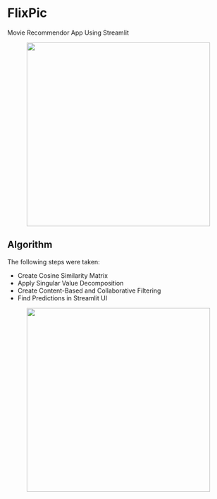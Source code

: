 # FlixPic
Movie Recommendor App Using Streamlit

<p align="center">
  <img style="width:26rem; height:auto" src="/resources/imgs/img1"/>
</p>

<h2>Algorithm</h2>

<p>The following steps were taken:</p>
<ul>
  <li>Create Cosine Similarity Matrix</li>
  <li>Apply Singular Value Decomposition</li>
  <li>Create Content-Based and Collaborative Filtering</li>
  <li>Find Predictions in Streamlit UI</li>
</ul>

<p align="center">
  <img style="width:26rem; height:auto" src="/resources/imgs/img2"/>
</p>
